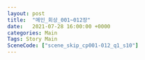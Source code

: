 ```yaml
---
layout: post
title:  "메인_회상_001~012장"
date:   2021-07-28 16:00:00 +0000
categories: Main
Tags: Story Main
SceneCode: ["scene_skip_cp001-012_q1_s10"]
---
```

